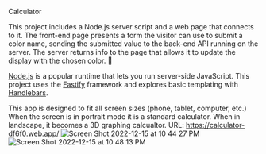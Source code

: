 Calculator

This project includes a Node.js server script and a web page that connects to it. The front-end page presents a form the visitor can use to submit a color name, sending the submitted value to the back-end API running on the server. The server returns info to the page that allows it to update the display with the chosen color. 🎨

[Node.js](https://nodejs.org/en/about/) is a popular runtime that lets you run server-side JavaScript. This project uses the [Fastify](https://www.fastify.io/) framework and explores basic templating with [Handlebars](https://handlebarsjs.com/).

This app is designed to fit all screen sizes (phone, tablet, computer, etc.) When the screen is in portrait mode it is a standard calculator. When in landscape, it becomes a 3D graphing calcualtor. URL: https://calculator-df6f0.web.app/
![Screen Shot 2022-12-15 at 10 44 27 PM](https://user-images.githubusercontent.com/111320104/208039280-8b370f35-78f8-4e51-abf1-0da196cfd8d9.jpg)
![Screen Shot 2022-12-15 at 10 48 13 PM](https://user-images.githubusercontent.com/111320104/208039339-e509b0da-65ce-48b6-9462-112f2b337c82.jpg)
